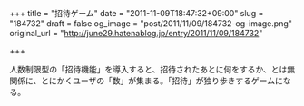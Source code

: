 +++
title = "招待ゲーム"
date = "2011-11-09T18:47:32+09:00"
slug = "184732"
draft = false
og_image = "post/2011/11/09/184732-og-image.png"
original_url = "http://june29.hatenablog.jp/entry/2011/11/09/184732"

+++

<p>人数制限型の「招待機能」を導入すると、招待されたあとに何をするか、とは無関係に、とにかくユーザの「数」が集まる。「招待」が独り歩きするゲームになる。</p>